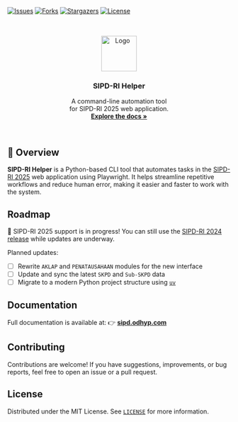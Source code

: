 [![Issues][issues-shield]][issues-url]
[![Forks][forks-shield]][forks-url]
[![Stargazers][stars-shield]][stars-url]
[![License][license-shield]][license-url]

[issues-shield]: https://img.shields.io/github/issues/odhyp/sipd-ri.svg?style=for-the-badge
[issues-url]: https://github.com/odhyp/sipd-ri/issues
[forks-shield]: https://img.shields.io/github/forks/odhyp/sipd-ri.svg?style=for-the-badge
[forks-url]: https://github.com/odhyp/sipd-ri/network/members
[stars-shield]: https://img.shields.io/github/stars/odhyp/sipd-ri.svg?style=for-the-badge
[stars-url]: https://github.com/odhyp/sipd-ri/stargazers
[license-shield]: https://img.shields.io/github/license/odhyp/sipd-ri.svg?style=for-the-badge
[license-url]: https://github.com/odhyp/sipd-ri/blob/master/LICENSE

<br />
<br />
<div align="center">
  <a href="https://github.com/odhyp/sipd-ri">
    <img src="docs/assets/logo.png" alt="Logo" width="auto" height="80">
  </a>

  <h3 align="center">SIPD-RI Helper</h3>
  
  <p align="center">
    A command-line automation tool <br /> for SIPD-RI 2025 web application.
    <br />
    <a href="https://odhyp.github.io/sipd-ri/"><strong>Explore the docs »</strong></a>
  </p>
</div>
<br />

## 🚀 Overview

**SIPD-RI Helper** is a Python-based CLI tool that automates tasks in the [SIPD-RI 2025](https://sipd.kemendagri.go.id/landing) web application using Playwright. It helps streamline repetitive workflows and reduce human error, making it easier and faster to work with the system.

## Roadmap

🚧 SIPD-RI 2025 support is in progress! You can still use the [SIPD-RI 2024 release](https://github.com/odhyp/sipd-ri/releases) while updates are underway.

Planned updates:

- [ ] Rewrite `AKLAP` and `PENATAUSAHAAN` modules for the new interface
- [ ] Update and sync the latest `SKPD` and `Sub-SKPD` data
- [ ] Migrate to a modern Python project structure using [`uv`](https://github.com/astral-sh/uv)

## Documentation

Full documentation is available at: 👉 **[sipd.odhyp.com](https://sipd.odhyp.com/)**

## Contributing

Contributions are welcome! If you have suggestions, improvements, or bug reports, feel free to open an issue or a pull request.

## License

Distributed under the MIT License. See [`LICENSE`](LICENSE) for more information.
